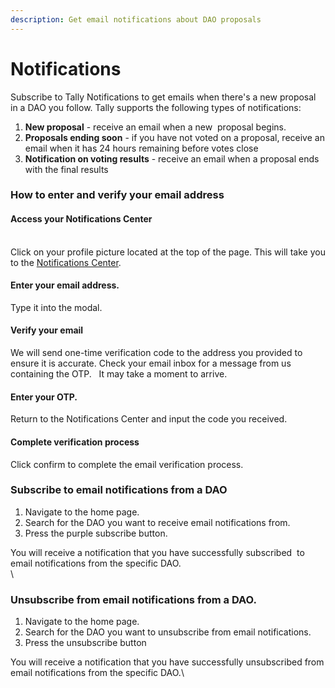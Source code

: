 ```yaml
---
description: Get email notifications about DAO proposals
---
```


# Notifications

Subscribe to Tally Notifications to get emails when there's a new proposal in a DAO you follow. Tally supports the following types of notifications: 

1. **New proposal** - receive an email when a new  proposal begins.
2. **Proposals ending soon** - if you have not voted on a proposal, receive an email when it has 24 hours remaining before votes close
3. **Notification on voting results** - receive an email when a proposal ends with the final results



### How to enter and verify your email address

#### Access your Notifications Center

\
Click on your profile picture located at the top of the page. This will take you to the [Notifications Center](https://notify.tally.xyz).

#### Enter your email address.

Type it into the modal.

#### Verify your email

We will send one-time verification code to the address you provided to ensure it is accurate. Check your email inbox for a message from us containing the OTP.   It may take a moment to arrive.

#### Enter your OTP.

Return to the Notifications Center and input the code you received.

#### Complete verification process

Click confirm to complete the email verification process.

### &#x20; Subscribe to email notifications from a DAO

1. Navigate to the home page.
2. Search for the DAO you want to receive email notifications from.
3. Press the purple subscribe button.

You will receive a notification that you have successfully subscribed  to email notifications from the specific DAO.\
\


### Unsubscribe from email notifications from a  DAO.

1. Navigate to the home page.
2. Search for the DAO you want to unsubscribe from email notifications.
3. Press the unsubscribe button

You will receive a notification that you have successfully unsubscribed from email notifications from the specific DAO.\
